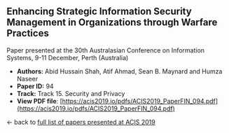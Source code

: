 ## Enhancing Strategic Information Security Management in Organizations through Warfare Practices

Paper presented at the 30th Australasian Conference on Information Systems, 9-11 December, Perth (Australia)
- **Authors:** Abid Hussain Shah, Atif Ahmad, Sean B. Maynard and Humza Naseer
- **Paper ID:** 94
- **Track:** Track 15. Security and Privacy
- **View PDF file**: [https://acis2019.io/pdfs/ACIS2019_PaperFIN_094.pdf](https://acis2019.io/pdfs/ACIS2019_PaperFIN_094.pdf)

&larr; back to [full list of papers presented at ACIS 2019](https://acis2019.io/)